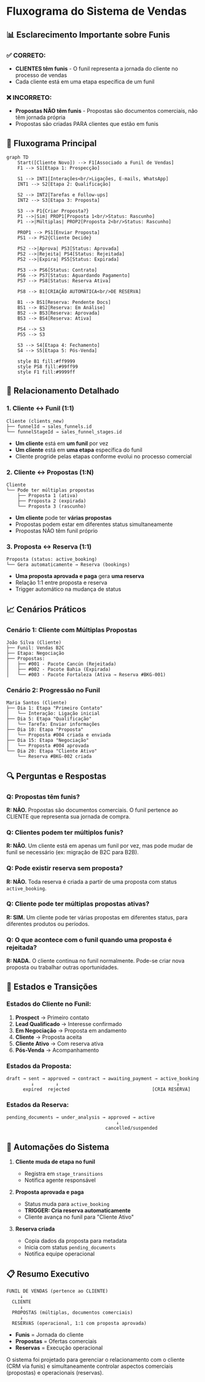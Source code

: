 # Fluxograma do Sistema de Vendas

## 📊 Esclarecimento Importante sobre Funis

### ✅ CORRETO: 
- **CLIENTES têm funis** - O funil representa a jornada do cliente no processo de vendas
- Cada cliente está em uma etapa específica de um funil

### ❌ INCORRETO:
- **Propostas NÃO têm funis** - Propostas são documentos comerciais, não têm jornada própria
- Propostas são criadas PARA clientes que estão em funis

## 🔄 Fluxograma Principal

```mermaid
graph TD
    Start([Cliente Novo]) --> F1[Associado a Funil de Vendas]
    F1 --> S1[Etapa 1: Prospecção]
    
    S1 --> INT1[Interações<br/>Ligações, E-mails, WhatsApp]
    INT1 --> S2[Etapa 2: Qualificação]
    
    S2 --> INT2[Tarefas e Follow-ups]
    INT2 --> S3[Etapa 3: Proposta]
    
    S3 --> P1{Criar Proposta?}
    P1 -->|Sim| PROP1[Proposta 1<br/>Status: Rascunho]
    P1 -->|Múltiplas| PROP2[Proposta 2<br/>Status: Rascunho]
    
    PROP1 --> PS1[Enviar Proposta]
    PS1 --> PS2{Cliente Decide}
    
    PS2 -->|Aprova| PS3[Status: Aprovada]
    PS2 -->|Rejeita| PS4[Status: Rejeitada]
    PS2 -->|Expira| PS5[Status: Expirada]
    
    PS3 --> PS6[Status: Contrato]
    PS6 --> PS7[Status: Aguardando Pagamento]
    PS7 --> PS8[Status: Reserva Ativa]
    
    PS8 --> B1[CRIAÇÃO AUTOMÁTICA<br/>DE RESERVA]
    
    B1 --> BS1[Reserva: Pendente Docs]
    BS1 --> BS2[Reserva: Em Análise]
    BS2 --> BS3[Reserva: Aprovada]
    BS3 --> BS4[Reserva: Ativa]
    
    PS4 --> S3
    PS5 --> S3
    
    S3 --> S4[Etapa 4: Fechamento]
    S4 --> S5[Etapa 5: Pós-Venda]
    
    style B1 fill:#ff9999
    style PS8 fill:#99ff99
    style F1 fill:#9999ff
```

## 🎯 Relacionamento Detalhado

### 1. **Cliente ↔ Funil (1:1)**
```
Cliente (clients_new)
├── funnelId → sales_funnels.id
└── funnelStageId → sales_funnel_stages.id
```
- **Um cliente** está em **um funil** por vez
- **Um cliente** está em **uma etapa** específica do funil
- Cliente progride pelas etapas conforme evolui no processo comercial

### 2. **Cliente ↔ Propostas (1:N)**
```
Cliente
└── Pode ter múltiplas propostas
    ├── Proposta 1 (ativa)
    ├── Proposta 2 (expirada)
    └── Proposta 3 (rascunho)
```
- **Um cliente** pode ter **várias propostas**
- Propostas podem estar em diferentes status simultaneamente
- Propostas NÃO têm funil próprio

### 3. **Proposta ↔ Reserva (1:1)**
```
Proposta (status: active_booking)
└── Gera automaticamente → Reserva (bookings)
```
- **Uma proposta aprovada e paga** gera **uma reserva**
- Relação 1:1 entre proposta e reserva
- Trigger automático na mudança de status

## 📈 Cenários Práticos

### Cenário 1: Cliente com Múltiplas Propostas
```
João Silva (Cliente)
├── Funil: Vendas B2C
├── Etapa: Negociação
├── Propostas:
│   ├── #001 - Pacote Cancún (Rejeitada)
│   ├── #002 - Pacote Bahia (Expirada)
│   └── #003 - Pacote Fortaleza (Ativa → Reserva #BKG-001)
```

### Cenário 2: Progressão no Funil
```
Maria Santos (Cliente)
├── Dia 1: Etapa "Primeiro Contato"
│   └── Interação: Ligação inicial
├── Dia 5: Etapa "Qualificação"
│   └── Tarefa: Enviar informações
├── Dia 10: Etapa "Proposta"
│   └── Proposta #004 criada e enviada
├── Dia 15: Etapa "Negociação"
│   └── Proposta #004 aprovada
└── Dia 20: Etapa "Cliente Ativo"
    └── Reserva #BKG-002 criada
```

## 🔍 Perguntas e Respostas

### Q: Propostas têm funis?
**R: NÃO.** Propostas são documentos comerciais. O funil pertence ao CLIENTE que representa sua jornada de compra.

### Q: Clientes podem ter múltiplos funis?
**R: NÃO.** Um cliente está em apenas um funil por vez, mas pode mudar de funil se necessário (ex: migração de B2C para B2B).

### Q: Pode existir reserva sem proposta?
**R: NÃO.** Toda reserva é criada a partir de uma proposta com status `active_booking`.

### Q: Cliente pode ter múltiplas propostas ativas?
**R: SIM.** Um cliente pode ter várias propostas em diferentes status, para diferentes produtos ou períodos.

### Q: O que acontece com o funil quando uma proposta é rejeitada?
**R: NADA.** O cliente continua no funil normalmente. Pode-se criar nova proposta ou trabalhar outras oportunidades.

## 🎨 Estados e Transições

### Estados do Cliente no Funil:
1. **Prospect** → Primeiro contato
2. **Lead Qualificado** → Interesse confirmado
3. **Em Negociação** → Proposta em andamento
4. **Cliente** → Proposta aceita
5. **Cliente Ativo** → Com reserva ativa
6. **Pós-Venda** → Acompanhamento

### Estados da Proposta:
```
draft → sent → approved → contract → awaiting_payment → active_booking
         ↓        ↓                                           ↓
      expired  rejected                              [CRIA RESERVA]
```

### Estados da Reserva:
```
pending_documents → under_analysis → approved → active
                                        ↓
                                    cancelled/suspended
```

## 🚀 Automações do Sistema

1. **Cliente muda de etapa no funil**
   - Registra em `stage_transitions`
   - Notifica agente responsável

2. **Proposta aprovada e paga** 
   - Status muda para `active_booking`
   - **TRIGGER: Cria reserva automaticamente**
   - Cliente avança no funil para "Cliente Ativo"

3. **Reserva criada**
   - Copia dados da proposta para metadata
   - Inicia com status `pending_documents`
   - Notifica equipe operacional

## 📋 Resumo Executivo

```
FUNIL DE VENDAS (pertence ao CLIENTE)
     ↓
  CLIENTE 
     ↓
  PROPOSTAS (múltiplas, documentos comerciais)
     ↓
  RESERVAS (operacional, 1:1 com proposta aprovada)
```

- **Funis** = Jornada do cliente
- **Propostas** = Ofertas comerciais
- **Reservas** = Execução operacional

O sistema foi projetado para gerenciar o relacionamento com o cliente (CRM via funis) e simultaneamente controlar aspectos comerciais (propostas) e operacionais (reservas).